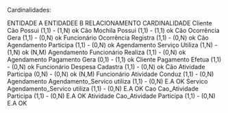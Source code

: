 
Cardinalidades:

ENTIDADE A	 ENTIDADEE B	 RELACIONAMENTO	 CARDINALIDADE
Cliente 	   Cão	             Possui	  (1,1) - (1,N)       ok
Cão	          Mochila	     Possui	  (1,1) - (1,1)       ok
Cão 	          Ocorrência 	      Gera	  (1,1) - (0,N)       ok
Funcionário	  Ocorrência	   Registra	  (1,1) - (0,N)       ok
Cão	          Agendamento	    Participa	  (1,1) - (0,N)       ok
Agendamento	   Serviço	   Utiliza	  (1,N) - (1,N)       ok (N,M)
Agendamento	  Funcionário	    Realiza	  (1,1) - (0,N)       ok
Agendamento	    Pagamento	    Gera	  (0,1) - (1,1)       ok
Cliente	           Pagamento	    Efetua	  (1,1) - (0,N)       ok
Funcionário	    Despesa	    Cadastra	  (1,1) - (0,N)       ok
Cão	            Atividade	     Participa    (0,N) - (0,N)       ok (N,M)
Funcionário	    Atividade	    Conduz	  (1,1) - (0,N)
Agendamento	Agendamento_Servico	utiliza	  (1,1) - (0,N) E.A   OK
Servico	        Agendamento_Servico	utiliza	  (1,1) - (0,N) E.A   OK
Cao 	        Cao_Atividade	   Participa	  (1,1) - (0,N) E.A   OK
Atividade	Cao_Atividade	   Participa	  (1,1) - (0,N) E.A   OK
